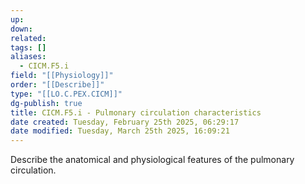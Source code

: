 ```yaml
---
up: 
down: 
related: 
tags: []
aliases:
  - CICM.F5.i
field: "[[Physiology]]"
order: "[[Describe]]"
type: "[[LO.C.PEX.CICM]]"
dg-publish: true
title: CICM.F5.i - Pulmonary circulation characteristics
date created: Tuesday, February 25th 2025, 06:29:17
date modified: Tuesday, March 25th 2025, 16:09:21
---
```


Describe the anatomical and physiological features of the pulmonary circulation.
